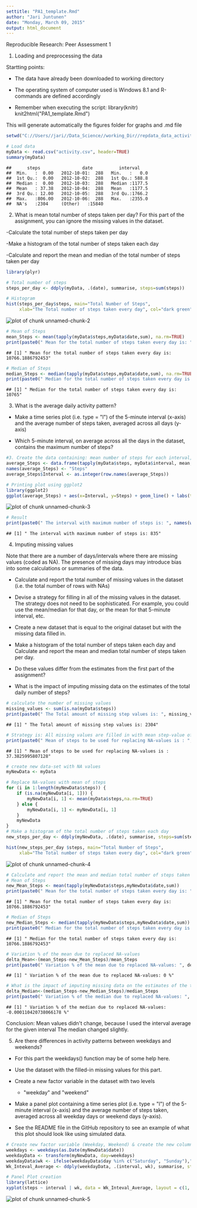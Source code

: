```yaml
---
settitle: "PA1_template.Rmd"
author: "Jari Juntunen"
date: "Monday, March 09, 2015"
output: html_document
---
```


Reproducible Research: Peer Assessment 1

1. Loading and preprocessing the data

Startting points:
- The data have already been downloaded to working directory
- The operating system of computer used is Windows 8.1 and R-commands are defined accordingly 

- Remember when executing the script:
library(knitr)
knit2html("PA1_template.Rmd")

This will generate automatically the figures folder for graphs and .md file


```r
setwd("C://Users//jari//Data_Science//working_Dir//repdata_data_activity")

# Load data
myData <- read.csv("activity.csv", header=TRUE)
summary(myData)
```

```
##      steps                date          interval     
##  Min.   :  0.00   2012-10-01:  288   Min.   :   0.0  
##  1st Qu.:  0.00   2012-10-02:  288   1st Qu.: 588.8  
##  Median :  0.00   2012-10-03:  288   Median :1177.5  
##  Mean   : 37.38   2012-10-04:  288   Mean   :1177.5  
##  3rd Qu.: 12.00   2012-10-05:  288   3rd Qu.:1766.2  
##  Max.   :806.00   2012-10-06:  288   Max.   :2355.0  
##  NA's   :2304     (Other)   :15840
```

2. What is mean total number of steps taken per day?
      For this part of the assignment, you can ignore the missing values in the dataset.

-Calculate the total number of steps taken per day

-Make a histogram of the total number of steps taken each day

-Calculate and report the mean and median of the total number of steps taken per day



```r
library(plyr)

# Total number of steps 
steps_per_day <- ddply(myData, .(date), summarise, steps=sum(steps))

# Histogram
hist(steps_per_day$steps, main="Total Number of Steps", 
     xlab="The Total number of steps taken every day", col="dark green")
```

![plot of chunk unnamed-chunk-2](figure/unnamed-chunk-2-1.png) 

```r
# Mean of Steps
mean_Steps <- mean(tapply(myData$steps,myData$date,sum), na.rm=TRUE)
print(paste0(" Mean for the total number of steps taken every day is: ", mean_Steps))
```

```
## [1] " Mean for the total number of steps taken every day is: 10766.1886792453"
```

```r
# Median of Steps
median_Steps <- median(tapply(myData$steps,myData$date,sum), na.rm=TRUE)
print(paste0(" Median for the total number of steps taken every day is: ", median_Steps))
```

```
## [1] " Median for the total number of steps taken every day is: 10765"
```

3. What is the average daily activity pattern?

- Make a time series plot (i.e. type = "l") of the 5-minute interval (x-axis) and the average number of steps taken,      averaged across all days (y-axis)

- Which 5-minute interval, on average across all the days in the dataset, contains the maximum number of steps?


```r
#3. Create the data containing: mean number of steps for each interval, Variables are "Steps" and "Interval"
average_Steps <- data.frame(tapply(myData$steps, myData$interval, mean, na.rm=TRUE))
names(average_Steps) <- "Steps"
average_Steps$Interval <- as.integer(row.names(average_Steps))

# Printing plot using ggplot2
library(ggplot2)
ggplot(average_Steps) + aes(x=Interval, y=Steps) + geom_line() + labs(title=" The Average daily activity pattern")
```

![plot of chunk unnamed-chunk-3](figure/unnamed-chunk-3-1.png) 

```r
# Result 
print(paste0(" The interval with maximum number of steps is: ", names(which.max(average_Steps$Steps))))    
```

```
## [1] " The interval with maximum number of steps is: 835"
```

4. Imputing missing values

Note that there are a number of days/intervals where there are missing values (coded as NA). The presence of missing days may introduce bias into some calculations or summaries of the data.

- Calculate and report the total number of missing values in the dataset (i.e. the total number of rows with NAs)

- Devise a strategy for filling in all of the missing values in the dataset. The strategy does not need to be sophisticated. For example, you could use the mean/median for that day, or the mean for that 5-minute interval, etc.

- Create a new dataset that is equal to the original dataset but with the missing data filled in.

- Make a histogram of the total number of steps taken each day and Calculate and report the mean and median total number of steps taken per day. 

- Do these values differ from the estimates from the first part of the assignment? 

- What is the impact of imputing missing data on the estimates of the total daily number of steps?


```r
# calculate the number of missing values
missing_values <- sum(is.na(myData$steps))
print(paste0(" The Total amount of missing step values is: ", missing_values))
```

```
## [1] " The Total amount of missing step values is: 2304"
```

```r
# Strategy is: All missing values are filled in with mean step-value of whole data set
print(paste0(" Mean of steps to be used for replacing NA-values is : ", mean(myData$steps,na.rm=TRUE)))
```

```
## [1] " Mean of steps to be used for replacing NA-values is : 37.3825995807128"
```

```r
# create new data-set with NA values
myNewData <- myData

# Replace NA-values with mean of steps
for (i in 1:length(myNewData$steps)) {
    if (is.na(myNewData[i, 1])) {
        myNewData[i, 1] <- mean(myData$steps,na.rm=TRUE)
    } else {
        myNewData[i, 1] <- myNewData[i, 1]
    }
    myNewData
}
# Make a histogram of the total number of steps taken each day
new_steps_per_day <- ddply(myNewData, .(date), summarise, steps=sum(steps))

hist(new_steps_per_day $steps, main="Total Number of Steps", 
     xlab="The Total number of steps taken every day", col="dark green")
```

![plot of chunk unnamed-chunk-4](figure/unnamed-chunk-4-1.png) 

```r
# Calculate and report the mean and median total number of steps taken per day
# Mean of Steps
new_Mean_Steps <- mean(tapply(myNewData$steps,myNewData$date,sum))
print(paste0(" Mean for the total number of steps taken every day is: ", new_Mean_Steps))
```

```
## [1] " Mean for the total number of steps taken every day is: 10766.1886792453"
```

```r
# Median of Steps
new_Median_Steps <- median(tapply(myNewData$steps,myNewData$date,sum))
print(paste0(" Median for the total number of steps taken every day is: ", new_Median_Steps))
```

```
## [1] " Median for the total number of steps taken every day is: 10766.1886792453"
```

```r
# Variation % of the mean due to replaced NA-values
delta_Mean<-(mean_Steps-new_Mean_Steps)/mean_Steps
print(paste0(" Variation % of the mean due to replaced NA-values: ", delta_Mean, " %"))
```

```
## [1] " Variation % of the mean due to replaced NA-values: 0 %"
```

```r
# What is the impact of imputing missing data on the estimates of the total daily number of steps?
delta_Median<-(median_Steps-new_Median_Steps)/median_Steps
print(paste0(" Variation % of the median due to replaced NA-values: ", delta_Median, " %"))
```

```
## [1] " Variation % of the median due to replaced NA-values: -0.000110420738066178 %"
```
Conclusion: 
  Mean values didn't change, because I used the interval average for the given interval
  The median changed slightly. 

5. Are there differences in activity patterns between weekdays and weekends?

- For this part the weekdays() function may be of some help here. 
- Use the dataset with the filled-in missing values for this part.

- Create a new factor variable in the dataset with two levels 
  - "weekday" and "weekend" 

- Make a panel plot containing a time series plot (i.e. type = "l") of the 5-minute interval (x-axis) and the average number of steps taken, averaged across all weekday days or weekend days (y-axis). 

- See the README file in the GitHub repository to see an example of what this plot should look like using simulated data.



```r
# Create new factor variable (Weekday, Weekend) & create the new column based on the day of the week
weekdays <- weekdays(as.Date(myNewData$date))
weekdayData <- transform(myNewData, day=weekdays)
weekdayData$wk <- ifelse(weekdayData$day %in% c("Saturday", "Sunday"),"weekend", "weekday")
Wk_Inteval_Average <- ddply(weekdayData, .(interval, wk), summarise, steps=mean(steps))

# Panel Plot creation
library(lattice)
xyplot(steps ~ interval | wk, data = Wk_Inteval_Average, layout = c(1, 2), type="l")
```

![plot of chunk unnamed-chunk-5](figure/unnamed-chunk-5-1.png) 

